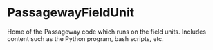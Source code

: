 # PassagewayFieldUnit
Home of the Passageway code which runs on the field units. Includes content such as the Python program, bash scripts, etc.
